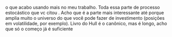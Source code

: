 o que acabo usando mais no meu trabalho. Toda essa parte de processo estocástico que vc citou . Acho que é a parte mais interessante até porque amplia muito o universo do que você pode fazer de investimento (posições em volatilidade, por exemplo). Livro do Hull é o canônico, mas é longo, acho que só o começo já é suficiente